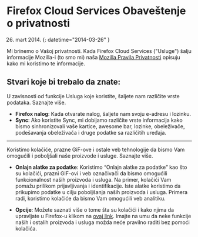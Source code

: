 # Firefox Cloud Services Obaveštenje o privatnosti

26. mart 2014.
{: datetime="2014-03-26" }

Mi brinemo o Vašoj privatnosti. Kada Firefox Cloud Services ("Usluge") šalju informacije Mozilla-i (to smo mi) naša [Mozilla Pravila Privatnosti](http://www.mozilla.org/en-US/privacy/) opisuju kako mi koristimo te informacije.

## Stvari koje bi trebalo da znate:

U zavisnosti od funkcije Usluga koje koristite, šaljete nam različite vrste podataka.  Saznajte više.

* **Firefox nalog**: Kada otvarate nalog, šaljete nam svoju e-adresu i lozinku. 
* **Sync**: Ako koristite Sync, mi dobijamo različite vrste informacija kako bismo sinhronizovali vaše kartice, awesome bar, lozinke, obeleživače, podešavanja obeleživača i druge podatke sa različitih uređaja.  

---------------------------------------

Koristimo kolačiće, prazne GiF-ove i ostale veb tehnologije da bismo Vam omogućili i poboljšali naše proizvode i usluge.  Saznajte više.

* **Onlajn alatke za podatke**: Koristimo “Onlajn alatke za podatke” kao što su kolačići, prazni GIF-ovi i veb označivači da bismo omogućili funkcionalnost naših proizvoda i usluga. Na primer, kolačići Vam pomažu prilikom prijavljivanja i identifikacije. Iste alatke koristimo da prikupimo podatke u cilju poboljšanja naših proizvoda i usluga. Primera radi, koristimo kolačiće da bismo Vam omogućili veb analitiku. 

* **Opcije**: Možete saznati više o tome šta su kolačići i kako njima da upravljate u Firefox-u klikom na [ovaj link](https://support.mozilla.org/en-US/kb/cookies-information-websites-store-on-your-computer). Imajte na umu da neke funkcije naših i ostalih proizvoda i usluga možda neće pravilno raditi bez pomoći kolačića.
